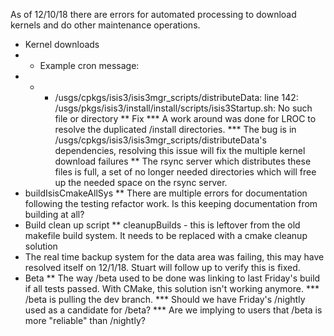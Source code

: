 As of 12/10/18 there are errors for automated processing to download kernels and do other maintenance operations.

* Kernel downloads
* * Example cron message: 
* * * /usgs/cpkgs/isis3/isis3mgr_scripts/distributeData: line 142: /usgs/pkgs/isis3/install/install/scripts/isis3Startup.sh: No such file or directory
** Fix
*** A work around was done for LROC to resolve the duplicated /install directories.
*** The bug is in /usgs/cpkgs/isis3/isis3mgr_scripts/distributeData's dependencies, resolving this issue will fix the multiple kernel download failures
** The rsync server which distributes these files is full, a set of no longer needed directories which will free up the needed space on the rsync server.
* buildIsisCmakeAllSys
** There are multiple errors for documentation following the testing refactor work.  Is this keeping documentation from building at all?
* Build clean up script
** cleanupBuilds - this is leftover from the old makefile build system.  It needs to be replaced with a cmake cleanup solution
* The real time backup system for the data area was failing, this may have resolved itself on 12/1/18.  Stuart will follow up to verify this is fixed.
* Beta
** The way /beta used to be done was linking to last Friday's build if all tests passed.  With CMake, this solution isn't working anymore.
*** /beta is pulling the dev branch.
*** Should we have Friday's /nightly used as a candidate for /beta?
*** Are we implying to users that /beta is more "reliable" than /nightly?
